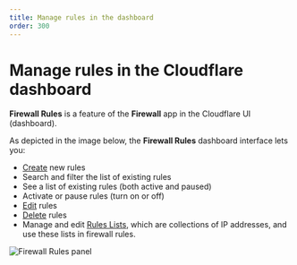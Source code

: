 ```yaml
---
title: Manage rules in the dashboard
order: 300
---
```


# Manage rules in the Cloudflare dashboard

**Firewall Rules** is a feature of the **Firewall** app in the Cloudflare UI (dashboard).

As depicted in the image below, the **Firewall Rules** dashboard interface lets you:

- [Create](https://developers.cloudflare.com/firewall/cf-dashboard/create-edit-delete-rules/#create-a-firewall-rule) new rules
- Search and filter the list of existing rules
- See a list of existing rules (both active and paused)
- Activate or pause rules (turn on or off)
- [Edit](https://developers.cloudflare.com/firewall/cf-dashboard/create-edit-delete-rules/#edit-rules) rules
- [Delete](https://developers.cloudflare.com/firewall/cf-dashboard/create-edit-delete-rules/#delete-rules) rules
- Manage and edit [Rules Lists](https://developers.cloudflare.com/firewall/cf-dashboard/rules-lists), which are collections of IP addresses, and use these lists in firewall rules.

![Firewall Rules panel](../images/cf-firewall-rules-panel-ann.png)

